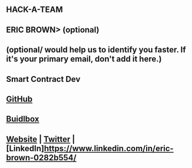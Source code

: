 ## HACK-A-TEAM

## ERIC BROWN> (optional)

## <Used Email in Buidlbox> (optional/ would help us to identify you faster. If it's your primary email, don't add it here.)

## Smart Contract Dev

## [GitHub](https://github.com/franklin-systems/hack-a-team)

## [Buidlbox](https://app.buidlbox.io/projects/hackateam)

## [Website](https://hellofranklin.co) | [Twitter](https://twitter.com/franklinpayroll) | [LinkedIn]https://www.linkedin.com/in/eric-brown-0282b554/
